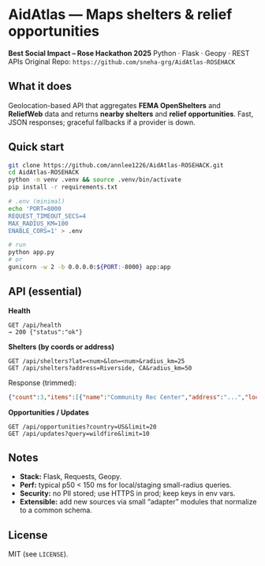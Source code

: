# AidAtlas — Maps shelters & relief opportunities

**Best Social Impact – Rose Hackathon 2025**
Python · Flask · Geopy · REST APIs
Original Repo: `https://github.com/sneha-grg/AidAtlas-ROSEHACK`

## What it does

Geolocation-based API that aggregates **FEMA OpenShelters** and **ReliefWeb** data and returns **nearby shelters** and **relief opportunities**. Fast, JSON responses; graceful fallbacks if a provider is down.

## Quick start

```bash
git clone https://github.com/annlee1226/AidAtlas-ROSEHACK.git
cd AidAtlas-ROSEHACK
python -m venv .venv && source .venv/bin/activate
pip install -r requirements.txt

# .env (minimal)
echo 'PORT=8000
REQUEST_TIMEOUT_SECS=4
MAX_RADIUS_KM=100
ENABLE_CORS=1' > .env

# run
python app.py
# or
gunicorn -w 2 -b 0.0.0.0:${PORT:-8000} app:app
```

## API (essential)

**Health**

```
GET /api/health
→ 200 {"status":"ok"}
```

**Shelters (by coords or address)**

```
GET /api/shelters?lat=<num>&lon=<num>&radius_km=25
GET /api/shelters?address=Riverside, CA&radius_km=50
```

Response (trimmed):

```json
{"count":3,"items":[{"name":"Community Rec Center","address":"...","location":{"lat":33.98,"lon":-117.37},"distance_km":2.1,"status":"open","source":"FEMA"}]}
```

**Opportunities / Updates**

```
GET /api/opportunities?country=US&limit=20
GET /api/updates?query=wildfire&limit=10
```

## Notes

* **Stack:** Flask, Requests, Geopy.
* **Perf:** typical p50 < 150 ms for local/staging small-radius queries.
* **Security:** no PII stored; use HTTPS in prod; keep keys in env vars.
* **Extensible:** add new sources via small “adapter” modules that normalize to a common schema.

## License

MIT (see `LICENSE`).
